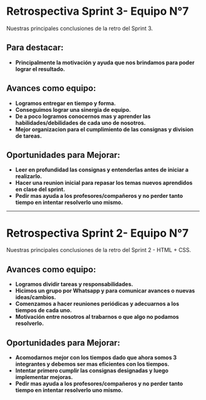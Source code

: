 # Retrospectiva Sprint 3- Equipo N°7

Nuestras principales conclusiones de la retro del Sprint 3.

## Para destacar:

-   **Principalmente la motivación y ayuda que nos brindamos para poder lograr el resultado.**

## Avances como equipo:

-   **Logramos entregar en tiempo y forma.**
-   **Conseguimos lograr una sinergia de equipo.**
-   **De a poco logramos conocernos mas y aprender las habilidades/debilidades de cada uno de nosotros.**
-   **Mejor organizacion para el cumplimiento de las consignas y division de tareas.**

## Oportunidades para Mejorar:

-   **Leer en profundidad las consignas y entenderlas antes de iniciar a realizarlo.**
-   **Hacer una reunion inicial para repasar los temas nuevos aprendidos en clase del sprint.**
-   **Pedir mas ayuda a los profesores/compañeros y no perder tanto tiempo en intentar resolverlo uno mismo.**

----------------------------------------------------------------------------------------------------------------------------------------------------------------------

# Retrospectiva Sprint 2- Equipo N°7

Nuestras principales conclusiones de la retro del Sprint 2 - HTML + CSS.


## Avances como equipo:

-   **Logramos dividir tareas y responsabilidades.**
-   **Hicimos un grupo por Whatsapp y para comunicar avances o nuevas ideas/cambios.**
-   **Comenzamos a hacer reuniones periódicas y adecuarnos a los tiempos de cada uno.**
-   **Motivación entre nosotros al trabarnos o que algo no podamos resolverlo.**

## Oportunidades para Mejorar:

-   **Acomodarnos mejor con los tiempos dado que ahora somos 3 integrantes y debemos ser mas eficientes con los tiempos.**
-   **Intentar primero cumplir las consignas designadas y luego implementar mejoras.**
-   **Pedir mas ayuda a los profesores/compañeros y no perder tanto tiempo en intentar resolverlo uno mismo.**
